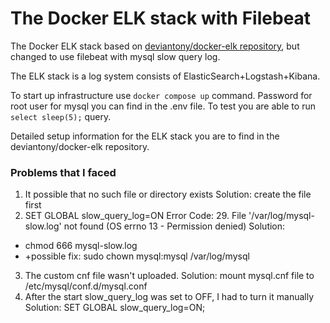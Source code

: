 # The Docker ELK stack with Filebeat
The Docker ELK stack based on [deviantony/docker-elk repository](https://github.com/deviantony/docker-elk#elastic-stack-elk-on-docker), but changed to use filebeat with mysql slow query log.

The ELK stack is a log system consists of ElasticSearch+Logstash+Kibana.

To start up infrastructure use `docker compose up` command.
Password for root user for mysql you can find in the .env file. To test you are able to run `select sleep(5);` query.

Detailed setup information for the ELK stack you are to find in the deviantony/docker-elk repository.

### Problems that I faced
1. It possible that no such file or directory exists
Solution: create the file first
2. SET GLOBAL slow_query_log=ON	Error Code: 29. File '/var/log/mysql-slow.log' not found (OS errno 13 - Permission denied)
Solution: 
- chmod 666 mysql-slow.log
- +possible fix: sudo chown mysql:mysql /var/log/mysql
3. The custom cnf file wasn't uploaded. 
Solution: mount mysql.cnf file to /etc/mysql/conf.d/mysql.conf
4. After the start slow_query_log was set to OFF, I had to turn it manually
Solution: SET GLOBAL slow_query_log=ON;
